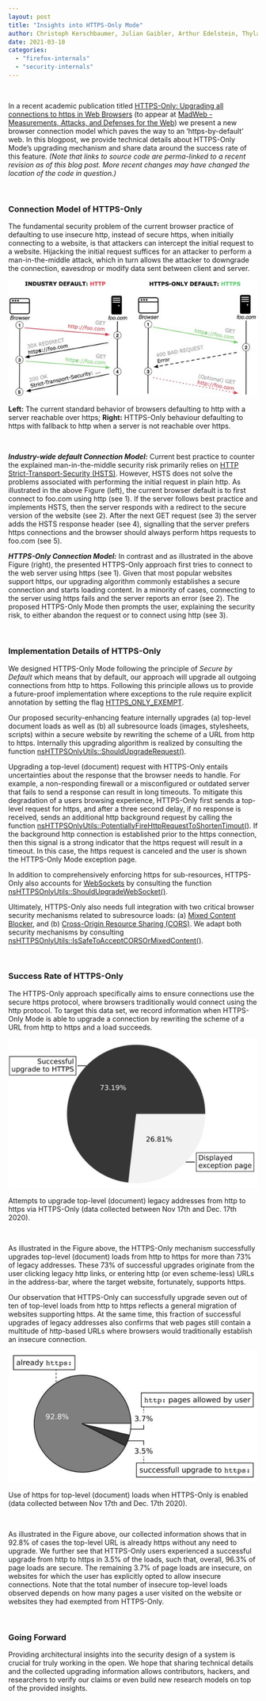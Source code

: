 ```yaml
---
layout: post
title: "Insights into HTTPS-Only Mode"
author: Christoph Kerschbaumer, Julian Gaibler, Arthur Edelstein, Thyla van der Merwe
date: 2021-03-10
categories: 
  - "firefox-internals"
  - "security-internals"
---
```


 

In a recent academic publication titled [HTTPS-Only: Upgrading all connections to https in Web Browsers](http://blog.mozilla.org/attack-and-defense/files/2021/03/httpsonly_paper.pdf) (to appear at [MadWeb - Measurements, Attacks, and Defenses for the Web](https://madweb.work/program21/)) we present a new browser connection model which paves the way to an ‘https-by-default’ web. In this blogpost, we provide technical details about HTTPS-Only Mode’s upgrading mechanism and share data around the success rate of this feature. _(Note that links to source code are perma-linked to a recent revision as of this blog post. More recent changes may have changed the location of the code in question.)_

 

### Connection Model of HTTPS-Only

The fundamental security problem of the current browser practice of defaulting to use insecure http, instead of secure https, when initially connecting to a website, is that attackers can intercept the initial request to a website. Hijacking the initial request suffices for an attacker to perform a man-in-the-middle attack, which in turn allows the attacker to downgrade the connection, eavesdrop or modify data sent between client and server.

![](/images/principle_approach-600x281.jpg)

**Left:** The current standard behavior of browsers defaulting to http with a server reachable over https; **Right:** HTTPS-Only behaviour defaulting to https with fallback to http when a server is not reachable over https.

 

**_Industry-wide default Connection Model:_** Current best practice to counter the explained man-in-the-middle security risk primarily relies on [HTTP Strict-Transport-Security (HSTS)](https://developer.mozilla.org/en-US/docs/Web/HTTP/Headers/Strict-Transport-Security). However, HSTS does not solve the problems associated with performing the initial request in plain http. As illustrated in the above Figure (left), the current browser default is to first connect to foo.com using http (see 1). If the server follows best practice and implements HSTS, then the server responds with a redirect to the secure version of the website (see 2). After the next GET request (see 3) the server adds the HSTS response header (see 4), signalling that the server prefers https connections and the browser should always perform https requests to foo.com (see 5).

**_HTTPS-Only Connection Model:_** In contrast and as illustrated in the above Figure (right), the presented HTTPS-Only approach first tries to connect to the web server using https (see 1). Given that most popular websites support https, our upgrading algorithm commonly establishes a secure connection and starts loading content. In a minority of cases, connecting to the server using https fails and the server reports an error (see 2). The proposed HTTPS-Only Mode then prompts the user, explaining the security risk, to either abandon the request or to connect using http (see 3).

 

### Implementation Details of HTTPS-Only

We designed HTTPS-Only Mode following the principle of _Secure by Default_ which means that by default, our approach will upgrade all outgoing connections from http to https. Following this principle allows us to provide a future-proof implementation where exceptions to the rule require explicit annotation by setting the flag [HTTPS\_ONLY\_EXEMPT](https://searchfox.org/mozilla-central/rev/26330a08b1f9d06938faa0aa5e0f8c7a58064aa2/netwerk/base/nsILoadInfo.idl#457).

Our proposed security-enhancing feature internally upgrades (a) top-level document loads as well as (b) all subresource loads (images, stylesheets, scripts) within a secure website by rewriting the scheme of a URL from http to https. Internally this upgrading algorithm is realized by consulting the function [nsHTTPSOnlyUtils::ShouldUpgradeRequest()](https://searchfox.org/mozilla-central/rev/26330a08b1f9d06938faa0aa5e0f8c7a58064aa2/dom/security/nsHTTPSOnlyUtils.cpp#111).

Upgrading a top-level (document) request with HTTPS-Only entails uncertainties about the response that the browser needs to handle. For example, a non-responding firewall or a misconfigured or outdated server that fails to send a response can result in long timeouts. To mitigate this degradation of a users browsing experience, HTTPS-Only first sends a top-level request for https, and after a three second delay, if no response is received, sends an additional http background request by calling the function [nsHTTPSOnlyUtils::PotentiallyFireHttpRequestToShortenTimout()](https://searchfox.org/mozilla-central/rev/44695ef057e422a8d6c6056972bdf32766c36187/dom/security/nsHTTPSOnlyUtils.cpp#45). If the background http connection is established prior to the https connection, then this signal is a strong indicator that the https request will result in a timeout. In this case, the https request is canceled and the user is shown the HTTPS-Only Mode exception page.

In addition to comprehensively enforcing https for sub-resources, HTTPS-Only also accounts for [WebSockets](https://developer.mozilla.org/en-US/docs/Web/API/WebSocket) by consulting the function [nsHTTPSOnlyUtils::ShouldUpgradeWebSocket()](https://searchfox.org/mozilla-central/rev/3f97afc8db535f9b0232222cb48cc4cbf8334c76/dom/security/nsHTTPSOnlyUtils.cpp#168).

Ultimately, HTTPS-Only also needs full integration with two critical browser security mechanisms related to subresource loads: (a) [Mixed Content Blocker](https://developer.mozilla.org/en-US/docs/Web/Security/Mixed_content), and (b) [Cross-Origin Resource Sharing (CORS)](https://developer.mozilla.org/en-US/docs/Web/HTTP/CORS). We adapt both security mechanisms by consulting  [nsHTTPSOnlyUtils::IsSafeToAcceptCORSOrMixedContent()](https://searchfox.org/mozilla-central/rev/26330a08b1f9d06938faa0aa5e0f8c7a58064aa2/dom/security/nsHTTPSOnlyUtils.cpp#302).

 

### Success Rate of HTTPS-Only

The HTTPS-Only approach specifically aims to ensure connections use the secure https protocol, where browsers traditionally would connect using the http protocol. To target this data set, we record information when HTTPS-Only Mode is able to upgrade a connection by rewriting the scheme of a URL from http to https and a load succeeds.

![](/images/top-level-pie-chart-error-page-600x360.jpg)

Attempts to upgrade top-level (document) legacy addresses from http to https via HTTPS-Only (data collected between Nov 17th and Dec. 17th 2020).

 

As illustrated in the Figure above, the HTTPS-Only mechanism successfully upgrades top-level (document) loads from http to https for more than 73% of legacy addresses. These 73% of successful upgrades originate from the user clicking legacy http links, or entering http (or even scheme-less) URLs in the address-bar, where the target website, fortunately, supports https.

Our observation that HTTPS-Only can successfully upgrade seven out of ten of top-level loads from http to https reflects a general migration of websites supporting https. At the same time, this fraction of successful upgrades of legacy addresses also confirms that web pages still contain a multitude of http-based URLs where browsers would traditionally establish an insecure connection.

![](/images/top-level-overview-pie-600x316.jpg)

Use of https for top-level (document) loads when HTTPS-Only is enabled (data collected between Nov 17th and Dec. 17th 2020).

 

As illustrated in the Figure above, our collected information shows that in 92.8% of cases the top-level URL is already https without any need to upgrade. We further see that HTTPS-Only users experienced a successful upgrade from http to https in 3.5% of the loads, such that, overall, 96.3% of page loads are secure. The remaining 3.7% of page loads are insecure, on websites for which the user has explicitly opted to allow insecure connections. Note that the total number of insecure top-level loads observed depends on how many pages a user visited on the website or websites they had exempted from HTTPS-Only.

 

### Going Forward

Providing architectural insights into the security design of a system is crucial for truly working in the open. We hope that sharing technical details and the collected upgrading information allows contributors, hackers, and researchers to verify our claims or even build new research models on top of the provided insights.
